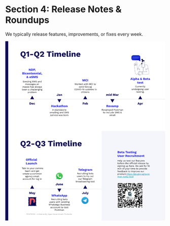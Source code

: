 # Section 4: Release Notes & Roundups

We typically release features, improvements, or fixes every week.

![timeline](./assets/postman-timeline.png)


